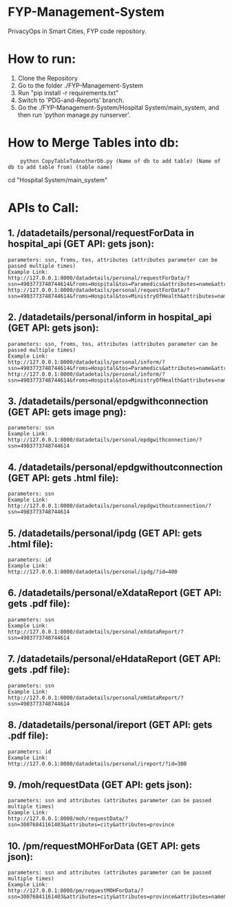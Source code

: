 # FYP-Management-System

PrivacyOps in Smart Cities, FYP code repository.

# How to run:

1. Clone the Repository
2. Go to the folder ./FYP-Management-System
3. Run "pip install -r requirements.txt"
4. Switch to 'PDG-and-Reports' branch.
5. Go the ./FYP-Management-System/Hospital System/main_system, and then run 'python manage.py runserver'.

# How to Merge Tables into db:
```
    python CopyTableToAnotherDb.py (Name of db to add table) (Name of db to add table from) (table name)
```

cd "Hospital System/main_system"

# APIs to Call:
## 1. /datadetails/personal/requestForData in hospital_api (GET API: gets json):
    parameters: ssn, froms, tos, attributes (attributes parameter can be passed multiple times)
    Example Link:
    http://127.0.0.1:8000/datadetails/personal/requestForData/?ssn=4903773748744614&froms=Hospital&tos=Paramedics&attributes=name&attributes=city&attributes=province
    http://127.0.0.1:8000/datadetails/personal/requestForData/?ssn=4903773748744614&froms=Hospital&tos=MinistryOfHealth&attributes=name&attributes=province
    
## 2. /datadetails/personal/inform in hospital_api (GET API: gets json):
    parameters: ssn, froms, tos, attributes (attributes parameter can be passed multiple times)
    Example Link:
    http://127.0.0.1:8000/datadetails/personal/inform/?ssn=4903773748744614&froms=Hospital&tos=Paramedics&attributes=name&attributes=city&attributes=province
    http://127.0.0.1:8000/datadetails/personal/inform/?ssn=4903773748744614&froms=Hospital&tos=MinistryOfHealth&attributes=name&attributes=province
    
## 3. /datadetails/personal/epdgwithconnection (GET API: gets image png):
    parameters: ssn
    Example Link:
    http://127.0.0.1:8000/datadetails/personal/epdgwithconnection/?ssn=4903773748744614
    
## 4. /datadetails/personal/epdgwithoutconnection (GET API: gets .html file):
    parameters: ssn
    Example Link:
    http://127.0.0.1:8000/datadetails/personal/epdgwithoutconnection/?ssn=4903773748744614
    
## 5. /datadetails/personal/ipdg (GET API: gets .html file):
    parameters: id
    Example Link:
    http://127.0.0.1:8000/datadetails/personal/ipdg/?id=400
    
## 6. /datadetails/personal/eXdataReport (GET API: gets .pdf file):
    parameters: ssn
    Example Link:
    http://127.0.0.1:8000/datadetails/personal/eXdataReport/?ssn=4903773748744614
    
## 7. /datadetails/personal/eHdataReport (GET API: gets .pdf file):
    parameters: ssn
    Example Link:
    http://127.0.0.1:8000/datadetails/personal/eHdataReport/?ssn=4903773748744614
    
## 8. /datadetails/personal/ireport (GET API: gets .pdf file):
    parameters: id
    Example Link:
    http://127.0.0.1:8000/datadetails/personal/ireport/?id=300
  
## 9. /moh/requestData (GET API: gets json):
    parameters: ssn and attributes (attributes parameter can be passed multiple times)
    Example Link:
    http://127.0.0.1:8000/moh/requestData/?ssn=30076841161403&attributes=city&attributes=province
  
## 10. /pm/requestMOHForData (GET API: gets json):
    parameters: ssn and attributes (attributes parameter can be passed multiple times)
    Example Link:
    http://127.0.0.1:8000/pm/requestMOHForData/?ssn=30076841161403&attributes=city&attributes=province&attributes=name&attributes=diagnose
